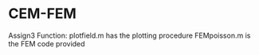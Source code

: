 # CEM-FEM
Assign3
Function: plotfield.m has the plotting procedure
FEMpoisson.m is the FEM code provided
